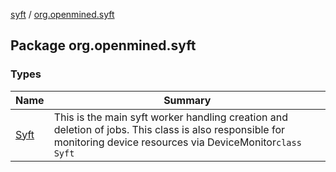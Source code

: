 [syft](../index.md) / [org.openmined.syft](./index.md)

## Package org.openmined.syft

### Types

| Name | Summary |
|---|---|
| [Syft](-syft/index.md) | This is the main syft worker handling creation and deletion of jobs. This class is also responsible for monitoring device resources via DeviceMonitor`class Syft` |